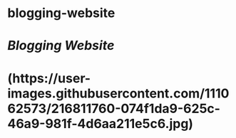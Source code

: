 # blogging-website<br>
<h1><i>Blogging Website</i><h1>
(https://user-images.githubusercontent.com/111062573/216811760-074f1da9-625c-46a9-981f-4d6aa211e5c6.jpg)
